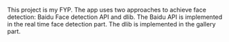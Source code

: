 This project is my FYP.
The app uses two approaches to achieve face detection: Baidu Face detection API and dlib.
The Baidu API is implemented in the real time face detection part.
The dlib is implemented in the gallery part.
